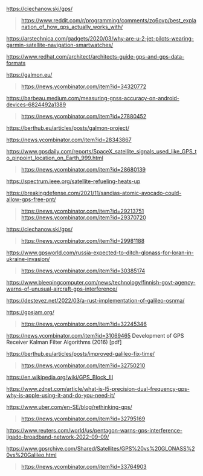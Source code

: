 https://ciechanow.ski/gps/
> https://www.reddit.com/r/programming/comments/zo6ovp/best_explanation_of_how_gps_actually_works_with/

https://arstechnica.com/gadgets/2020/03/why-are-u-2-jet-pilots-wearing-garmin-satellite-navigation-smartwatches/

https://www.redhat.com/architect/architects-guide-gps-and-gps-data-formats

https://galmon.eu/
> https://news.ycombinator.com/item?id=34320772

https://barbeau.medium.com/measuring-gnss-accuracy-on-android-devices-6824492a1389
> https://news.ycombinator.com/item?id=27880452

https://berthub.eu/articles/posts/galmon-project/

https://news.ycombinator.com/item?id=28343867

https://www.gpsdaily.com/reports/SpaceX_satellite_signals_used_like_GPS_to_pinpoint_location_on_Earth_999.html
> https://news.ycombinator.com/item?id=28680139

https://spectrum.ieee.org/satellite-refueling-heats-up

https://breakingdefense.com/2021/11/sandias-atomic-avocado-could-allow-gps-free-pnt/
> https://news.ycombinator.com/item?id=29213751
> https://news.ycombinator.com/item?id=29370720

https://ciechanow.ski/gps/
> https://news.ycombinator.com/item?id=29981188

https://www.gpsworld.com/russia-expected-to-ditch-glonass-for-loran-in-ukraine-invasion/
> https://news.ycombinator.com/item?id=30385174

https://www.bleepingcomputer.com/news/technology/finnish-govt-agency-warns-of-unusual-aircraft-gps-interference/

https://destevez.net/2022/03/a-rust-implementation-of-galileo-osnma/

https://gpsjam.org/
> https://news.ycombinator.com/item?id=32245346

https://news.ycombinator.com/item?id=31069465 Development of GPS Receiver Kalman Filter Algorithms (2016) [pdf]

https://berthub.eu/articles/posts/improved-galileo-fix-time/
> https://news.ycombinator.com/item?id=32750210

https://en.wikipedia.org/wiki/GPS_Block_III

https://www.zdnet.com/article/what-is-l5-precision-dual-frequency-gps-why-is-apple-using-it-and-do-you-need-it/

https://www.uber.com/en-SE/blog/rethinking-gps/
> https://news.ycombinator.com/item?id=32795169

https://www.reuters.com/world/us/pentagon-warns-gps-interference-ligado-broadband-network-2022-09-09/

https://www.gpsrchive.com/Shared/Satellites/GPS%20vs%20GLONASS%20vs%20Galileo.html
> https://news.ycombinator.com/item?id=33764903
